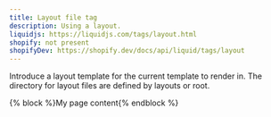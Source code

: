 ```yaml
---
title: Layout file tag
description: Using a layout.
liquidjs: https://liquidjs.com/tags/layout.html
shopify: not present
shopifyDev: https://shopify.dev/docs/api/liquid/tags/layout
---
```

Introduce a layout template for the current template to render in. The directory for layout files are defined by layouts or root.


{% block %}My page content{% endblock %}